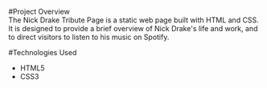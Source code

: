 #Project Overview<br>
The Nick Drake Tribute Page is a static web page built with HTML and CSS. It is designed to provide a brief overview of Nick Drake's life and work, and to direct visitors to listen to his music on Spotify.

#Technologies Used

- HTML5
- CSS3
